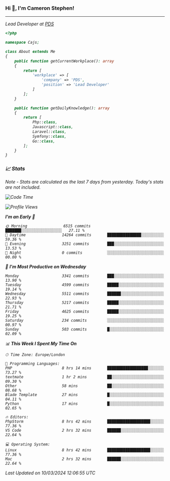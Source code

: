 ### Hi 👋, I'm Cameron Stephen!
<hr>
<p><em>Lead Developer at <a href="https://prindatasolutions.co.uk">PDS</a></p>


```php
<?php

namespace Cajs;

class About extends Me
{
    public function getCurrentWorkplace(): array
    {
        return [
            'workplace' => [
                'company' => 'PDS',
                'position' => 'Lead Developer'
            ]
        ];
    }

    public function getDailyKnowledge(): array
    {
        return [
            Php::class,
            Javascript::class,
            Laravel::class,
            Symfony::class,
            Go::class,
        ];
    }
}
```

### 📈 Stats
<p><em>Note - Stats are calculated as the last 7 days from yesterday. Today's stats are not included.</em></p>


<!--START_SECTION:waka-->
![Code Time](http://img.shields.io/badge/Code%20Time-3%2C725%20hrs%208%20mins-blue)

![Profile Views](http://img.shields.io/badge/Profile%20Views-0-blue)

**I'm an Early 🐤** 

```text
🌞 Morning                6515 commits        ███████░░░░░░░░░░░░░░░░░░   27.11 % 
🌆 Daytime                14264 commits       ███████████████░░░░░░░░░░   59.36 % 
🌃 Evening                3251 commits        ███░░░░░░░░░░░░░░░░░░░░░░   13.53 % 
🌙 Night                  0 commits           ░░░░░░░░░░░░░░░░░░░░░░░░░   00.00 % 
```
📅 **I'm Most Productive on Wednesday** 

```text
Monday                   3341 commits        ███░░░░░░░░░░░░░░░░░░░░░░   13.90 % 
Tuesday                  4599 commits        █████░░░░░░░░░░░░░░░░░░░░   19.14 % 
Wednesday                5511 commits        ██████░░░░░░░░░░░░░░░░░░░   22.93 % 
Thursday                 5217 commits        █████░░░░░░░░░░░░░░░░░░░░   21.71 % 
Friday                   4625 commits        █████░░░░░░░░░░░░░░░░░░░░   19.25 % 
Saturday                 234 commits         ░░░░░░░░░░░░░░░░░░░░░░░░░   00.97 % 
Sunday                   503 commits         █░░░░░░░░░░░░░░░░░░░░░░░░   02.09 % 
```


📊 **This Week I Spent My Time On** 

```text
🕑︎ Time Zone: Europe/London

💬 Programming Languages: 
PHP                      8 hrs 14 mins       ██████████████████░░░░░░░   73.27 % 
textmate                 1 hr 2 mins         ██░░░░░░░░░░░░░░░░░░░░░░░   09.30 % 
Other                    58 mins             ██░░░░░░░░░░░░░░░░░░░░░░░   08.68 % 
Blade Template           27 mins             █░░░░░░░░░░░░░░░░░░░░░░░░   04.11 % 
Python                   17 mins             █░░░░░░░░░░░░░░░░░░░░░░░░   02.65 % 

🔥 Editors: 
PhpStorm                 8 hrs 42 mins       ███████████████████░░░░░░   77.36 % 
VS Code                  2 hrs 32 mins       ██████░░░░░░░░░░░░░░░░░░░   22.64 % 

💻 Operating System: 
Linux                    8 hrs 42 mins       ███████████████████░░░░░░   77.36 % 
Mac                      2 hrs 32 mins       ██████░░░░░░░░░░░░░░░░░░░   22.64 % 
```


 Last Updated on 10/03/2024 12:06:55 UTC
<!--END_SECTION:waka-->
